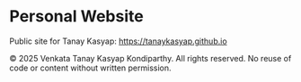 # Personal Website

Public site for Tanay Kasyap: https://tanaykasyap.github.io

© 2025 Venkata Tanay Kasyap Kondiparthy. All rights reserved.
No reuse of code or content without written permission.
